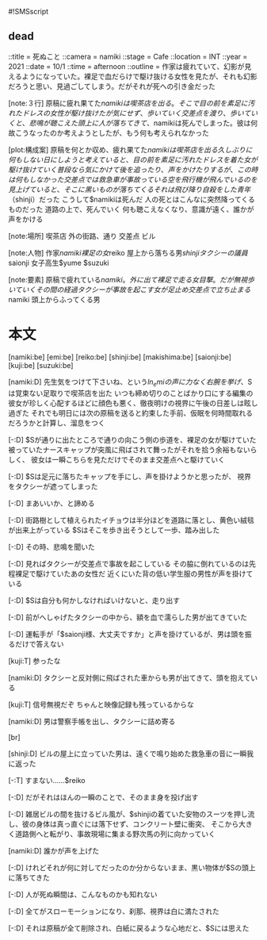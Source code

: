 #!SMSscript

## dead

::title = 死ぬこと
::camera = namiki
::stage = Cafe
::location = INT
::year = 2021
::date = 10/1
::time = afternoon
::outline = 作家は疲れていて、幻影が見えるようになっていた。裸足で血だらけで駆け抜ける女性を見たが、それも幻影だろうと思い、見過ごしてしまう。だがそれが死への引き金だった

[note:３行]
原稿に疲れ果てた$namikiは喫茶店を出る。そこで目の前を素足に汚れたドレスの女性が駆け抜けたが気にせず、歩いていく
交差点を渡り、歩いていくと、悲鳴が聴こえた
頭上に人が落ちてきて、$namikiは死んでしまった。彼は何故こうなったのか考えようとしたが、もう何も考えられなかった

[plot:構成案]
原稿を何とか収め、疲れ果てた$namikiは喫茶店を出る
久しぶりに何もしない日にしようと考えていると、目の前を素足に汚れたドレスを着た女が駆け抜けていく
普段なら気にかけて後を追ったり、声をかけたりするが、この時は何もしなかった
交差点では救急車が事故っている
空を飛行機が飛んでいるのを見上げていると、そこに黒いものが落ちてくる
それは飛び降り自殺をした青年（$shinji）だった
こうして$namikiは死んだ
人の死とはこんなに突然降ってくるものだった
道路の上で、死んでいく
何も聴こえなくなり、意識が遠く、誰かが声をかける

[note:場所]
喫茶店
外の街路、通り
交差点
ビル

[note:人物]
作家$namiki
裸足の女$reiko
屋上から落ちる男$shinji
タクシーの議員$saionji
女子高生$yume
$suzuki

[note:要素]
原稿で疲れている$namiki。外に出て
裸足で走る女目撃。だが無視
歩いていく
その間の経過
タクシーが事故を起こす
女が足止め
交差点で立ち止まる$namiki
頭上からふってくる男

# 本文

[namiki:be]
[emi:be]
[reiko:be]
[shinji:be]
[makishima:be]
[saionji:be]
[kuji:be]
[suzuki:be]

[namiki:D]
先生気をつけて下さいね、という$ln_emiの声に力なく右腕を挙げ、$Sは覚束ない足取りで喫茶店を出た
いつも締め切りのことばかり口にする編集の彼女が珍しく心配するほどに顔色も悪く、徹夜明けの視界に午後の日差しは眩し過ぎた
それでも明日には次の原稿を送ると約束した手前、仮眠を何時間取れるだろうかと計算し、溜息をつく

[-:D]
$Sが通りに出たところで通りの向こう側の歩道を、裸足の女が駆けていた
被っていたナースキャップが突風に飛ばされて舞ったがそれを拾う余裕もないらしく、
彼女は一瞬こちらを見ただけでそのまま交差点へと駆けていく

[-:D]
$Sは足元に落ちたキャップを手にし、声を掛けようかと思ったが、
視界をタクシーが遮ってしまった

[-:D]
まあいいか、と諦める

[-:D]
街路樹として植えられたイチョウは半分ほどを道路に落とし、黄色い絨毯が出来上がっている
$Sはそこを歩き出そうとして一歩、踏み出した

[-:D]
その時、悲鳴を聞いた

[-:D]
見ればタクシーが交差点で事故を起こしている
その脇に倒れているのは先程裸足で駆けていたあの女性だ
近くにいた背の低い学生服の男性が声を掛けている

[-:D]
$Sは自分も何かしなければいけないと、走り出す

[-:D]
前がへしゃげたタクシーの中から、額を血で濡らした男が出てきていた

[-:D]
運転手が「$saionji様、大丈夫ですか」と声を掛けているが、男は頭を振るだけで答えない

[kuji:T]
参ったな

[namiki:D]
タクシーと反対側に飛ばされた車からも男が出てきて、頭を抱えている

[kuji:T]
信号無視だぞ
ちゃんと映像記録も残っているからな

[namiki:D]
男は警察手帳を出し、タクシーに詰め寄る

[br]

[shinji:D]
ビルの屋上に立っていた男は、遠くで鳴り始めた救急車の音に一瞬我に返った

[-:T]
すまない……$reiko

[-:D]
だがそれはほんの一瞬のことで、そのまま身を投げ出す

[-:D]
雑居ビルの間を抜けるビル風が、$shinjiの着ていた安物のスーツを押し流し、彼の身体は真っ直ぐには落下せず、コンクリート壁に衝突、
そこから大きく道路側へと転がり、事故現場に集まる野次馬の列に向かっていく

[namiki:D]
誰かが声を上げた

[-:D]
けれどそれが何に対してだったのか分からないまま、黒い物体が$Sの頭上に落ちてきた

[-:D]
人が死ぬ瞬間は、こんなものかも知れない

[-:D]
全てがスローモーションになり、刹那、視界は白に満たされた

[-:D]
それは原稿が全て削除され、白紙に戻るような心地だと、$Sには思えた
